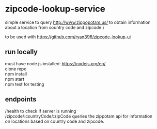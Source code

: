 # zipcode-lookup-service
simple service to query http://www.zippopotam.us/ to obtain information about a location from country code and zipcode.\

to be used with https://github.com/ryan396/zipcode-lookup-ui

## run locally
must have node.js installed: https://nodejs.org/en/ \
clone repo\
npm install\
npm start\
npm test for testing

## endpoints
/health to check if server is running\
/zipcode/:countryCode/:zipCode queries the zippotam api for information on locations based on country code and zipcode.
